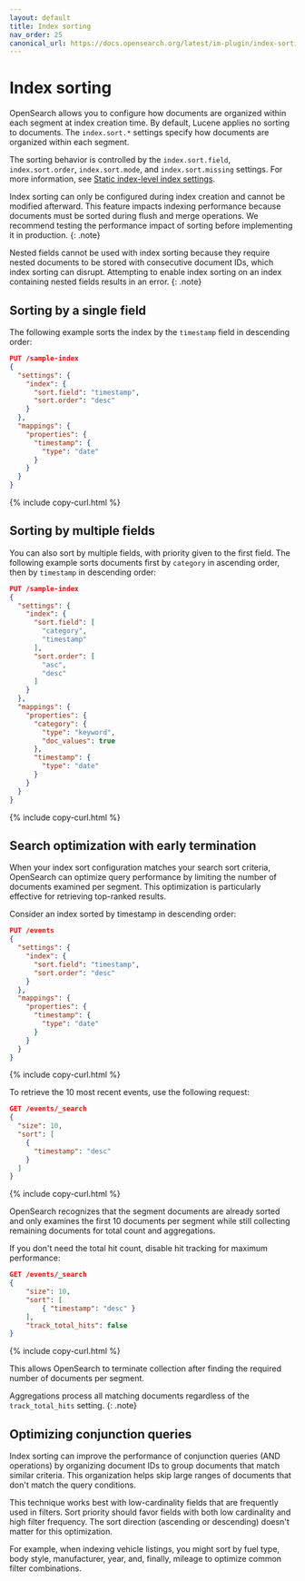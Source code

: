 ```yaml
---
layout: default
title: Index sorting
nav_order: 25
canonical_url: https://docs.opensearch.org/latest/im-plugin/index-sorting/
---
```


# Index sorting

OpenSearch allows you to configure how documents are organized within each segment at index creation time. By default, Lucene applies no sorting to documents. The `index.sort.*` settings specify how documents are organized within each segment.

The sorting behavior is controlled by the `index.sort.field`, `index.sort.order`, `index.sort.mode`, and `index.sort.missing` settings. For more information, see [Static index-level index settings]({{site.url}}{{site.baseurl}}/install-and-configure/configuring-opensearch/index-settings#index-sort-settings).

Index sorting can only be configured during index creation and cannot be modified afterward. This feature impacts indexing performance because documents must be sorted during flush and merge operations. We recommend testing the performance impact of sorting before implementing it in production.
{: .note}

Nested fields cannot be used with index sorting because they require nested documents to be stored with consecutive document IDs, which index sorting can disrupt. Attempting to enable index sorting on an index containing nested fields results in an error.
{: .note}

## Sorting by a single field

The following example sorts the index by the `timestamp` field in descending order:

```json
PUT /sample-index
{
  "settings": {
    "index": {
      "sort.field": "timestamp",
      "sort.order": "desc"
    }
  },
  "mappings": {
    "properties": {
      "timestamp": {
        "type": "date"
      }
    }
  }
}
```
{% include copy-curl.html %}

## Sorting by multiple fields

You can also sort by multiple fields, with priority given to the first field. The following example sorts documents first by `category` in ascending order, then by `timestamp` in descending order:

```json
PUT /sample-index
{
  "settings": {
    "index": {
      "sort.field": [
        "category",
        "timestamp"
      ],
      "sort.order": [
        "asc",
        "desc"
      ]
    }
  },
  "mappings": {
    "properties": {
      "category": {
        "type": "keyword",
        "doc_values": true
      },
      "timestamp": {
        "type": "date"
      }
    }
  }
}
```
{% include copy-curl.html %}

## Search optimization with early termination

When your index sort configuration matches your search sort criteria, OpenSearch can optimize query performance by limiting the number of documents examined per segment. This optimization is particularly effective for retrieving top-ranked results.

Consider an index sorted by timestamp in descending order:

```json
PUT /events
{
  "settings": {
    "index": {
      "sort.field": "timestamp",
      "sort.order": "desc"
    }
  },
  "mappings": {
    "properties": {
      "timestamp": {
        "type": "date"
      }
    }
  }
}
```
{% include copy-curl.html %}

To retrieve the 10 most recent events, use the following request:

```json
GET /events/_search
{
  "size": 10,
  "sort": [
    {
      "timestamp": "desc"
    }
  ]
}
```
{% include copy-curl.html %}

OpenSearch recognizes that the segment documents are already sorted and only examines the first 10 documents per segment while still collecting remaining documents for total count and aggregations.

If you don't need the total hit count, disable hit tracking for maximum performance:

```json
GET /events/_search
{
    "size": 10,
    "sort": [
        { "timestamp": "desc" }
    ],
    "track_total_hits": false
}
```
{% include copy-curl.html %}

This allows OpenSearch to terminate collection after finding the required number of documents per segment.

Aggregations process all matching documents regardless of the `track_total_hits` setting.
{: .note}

## Optimizing conjunction queries

Index sorting can improve the performance of conjunction queries (AND operations) by organizing document IDs to group documents that match similar criteria. This organization helps skip large ranges of documents that don't match the query conditions.

This technique works best with low-cardinality fields that are frequently used in filters. Sort priority should favor fields with both low cardinality and high filter frequency. The sort direction (ascending or descending) doesn't matter for this optimization.

For example, when indexing vehicle listings, you might sort by fuel type, body style, manufacturer, year, and, finally, mileage to optimize common filter combinations.
